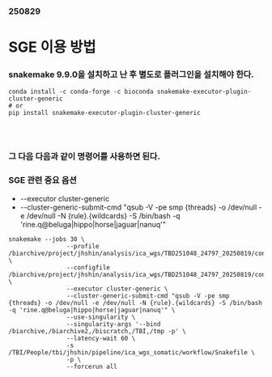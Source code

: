 ### 250829
# SGE 이용 방법
### snakemake 9.9.0을 설치하고 난 후 별도로 플러그인을 설치해야 한다.
```
conda install -c conda-forge -c bioconda snakemake-executor-plugin-cluster-generic
# or
pip install snakemake-executor-plugin-cluster-generic
```
### <br/>

### 그 다음 다음과 같이 명령어를 사용하면 된다.
### SGE 관련 중요 옵션
- --executor cluster-generic
- --cluster-generic-submit-cmd "qsub -V -pe smp {threads} -o /dev/null -e /dev/null -N {rule}.{wildcards} -S /bin/bash -q 'rine.q@beluga|hippo|horse|jaguar|nanuq'"
```
snakemake --jobs 30 \
                --profile /biarchive/project/jhshin/analysis/ica_wgs/TBD251048_24797_20250819/config/profile \
                --configfile /biarchive/project/jhshin/analysis/ica_wgs/TBD251048_24797_20250819/config/config.yaml \
                --executor cluster-generic \
                --cluster-generic-submit-cmd "qsub -V -pe smp {threads} -o /dev/null -e /dev/null -N {rule}.{wildcards} -S /bin/bash -q 'rine.q@beluga|hippo|horse|jaguar|nanuq'" \
                --use-singularity \
                --singularity-args '--bind /biarchive,/biarchive2,/biscratch,/TBI,/tmp -p' \
                --latency-wait 60 \
                -s /TBI/People/tbi/jhshin/pipeline/ica_wgs_somatic/workflow/Snakefile \
                -p \
                --forcerun all

```
